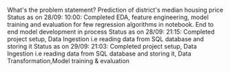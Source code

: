What's the problem statement?
Prediction of district's median housing price
Status as on 28/09: 10:00: Completed EDA, feature engineering, model training and evaluation for few regression algorithms in notebook. End to end model development in process
Status as on 28/09: 21:15: Completed project setup, Data Ingestion i.e reading data from SQL database and storing it
Status as on 29/09: 21:03: Completed project setup, Data Ingestion i.e reading data from SQL database and storing it, Data Transformation,Model training & evaluation